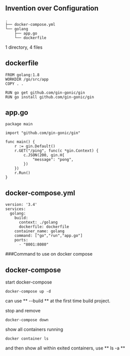 ## Invention over Configuration

```
.
├── docker-compose.yml
└── golang
    ├── app.go
    └── dockerfile
```

1 directory, 4 files


## dockerfile

```
FROM golang:1.8
WORKDIR /go/src/app
COPY . .

RUN go get github.com/gin-gonic/gin
RUN go install github.com/gin-gonic/gin
```

## app.go
```
package main

import "github.com/gin-gonic/gin"

func main() {
	r := gin.Default()
	r.GET("/ping", func(c *gin.Context) {
		c.JSON(200, gin.H{
			"message": "pong",
		})
	})
	r.Run()
}
```

## docker-compose.yml

```
version: '3.4'
services:
  golang:
    build:
      context: ./golang
      dockerfile: dockerfile
    container_name: golang
    command: ["go","run","app.go"]
    ports:
      - "8001:8080"
```


###Command to use on docker compose

## docker-compose

start docker-compose

```
docker-compose up -d 
```

can use **  --build ** at the first time build project.

stop and remove 
```
docker-compose down
```

show all containers running
```
docker container ls
```

and then show all within exited containers, use **  ls -a **
